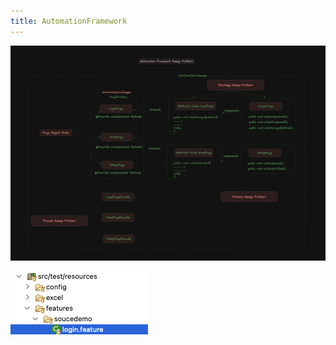 ```yaml
---
title: AutomationFramework
---
```


![AutomationFramework.png](./static/AutomationFramework.png)

![FeatureFile.png](./static/FeatureFile.png)